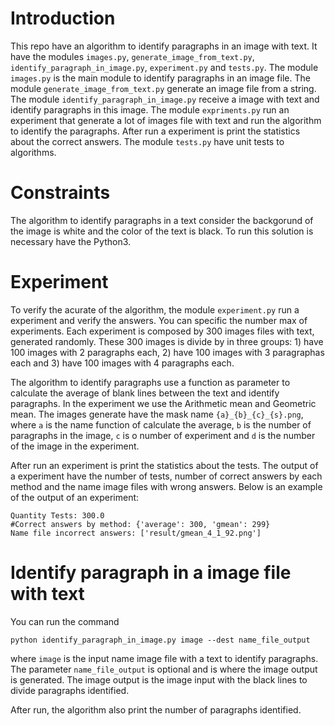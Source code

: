 # Introduction
This repo have an algorithm to identify paragraphs in an image with text. It have the modules `images.py`, `generate_image_from_text.py`, `identify_paragraph_in_image.py`, `experiment.py` and `tests.py`.
The module `images.py` is the main module to identify paragraphs in an image file. The module `generate_image_from_text.py`
generate an image file from a string. The module `identify_paragraph_in_image.py` receive a image with text and identify paragraphs in this image. The module `expriments.py` run an experiment that generate a lot of images file with text and run the algorithm to identify the paragraphs. After run a experiment is print the statistics about the correct answers. The module `tests.py` have unit tests to algorithms.

# Constraints
The algorithm to identify paragraphs in a text consider the backgorund of the image is white and the color of the text is black.
To run this solution is necessary have the Python3.

# Experiment
To verify the acurate of the algorithm, the module `experiment.py` run a experiment and verify the answers. You can specific the number max of experiments. Each experiment is composed by 300 images files with text, generated randomly. These 300 images is divide by in three groups: 1) have 100 images with 2 paragraphs each, 2) have 100 images with 3 paragraphas each and 3) have 100 images with 4 paragraphs each.

The algorithm to identify paragraphs use a function as parameter to calculate the average of blank lines between the text and identify paragraphs. In the experiment we use the Arithmetic mean and Geometric mean.
The images generate have the mask name `{a}_{b}_{c}_{s}.png`, where `a` is the name function of calculate the average, `b` is the number of paragraphs in the image, `c` is o number of experiment and `d` is the number of the image in the experiment.

After run an experiment is print the statistics about the tests. The output of a experiment have the number of tests, number of correct answers by each method and the name image files with wrong answers. Below is an example of the output of an experiment:
```
Quantity Tests: 300.0
#Correct answers by method: {'average': 300, 'gmean': 299}
Name file incorrect answers: ['result/gmean_4_1_92.png']
```

# Identify paragraph in a image file with text
You can run the command
```
python identify_paragraph_in_image.py image --dest name_file_output
```
where `image` is the input name image file with a text to identify paragraphs. The parameter `name_file_output` is optional and is where the image output is generated. The image output is the image input with the black lines to divide paragraphs identified.

After run, the algorithm also print the number of paragraphs identified.
